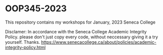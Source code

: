 # OOP345-2023
This repository contains my workshops for January, 2023 Seneca College  

Disclamer:
In accordance with the Seneca College Academic Integrity Policy. please don't just copy every code, without neccessary giving it a try yourself. Thanks.
https://www.senecacollege.ca/about/policies/academic-integrity-policy.html
